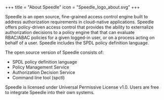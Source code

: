 +++
title = "About Speedle"
icon = "Speedle_logo_about.svg"
+++

Speedle is an open source, fine-grained access control engine built to address authorization requirements in cloud-native applications. Speedle offers policy-driven access control that provides the ability to externalize authorization decisions to a policy engine that that can evaluate RBAC/ABAC policies for a given logged-in user, or on a process acting on behalf of a user. Speedle includes the SPDL policy definition language.

The open source version of Speedle consists of:

- SPDL policy definition language
- Policy Management Service
- Authorization Decision Service
- Command line tool (spctl)

Speedle is licensed under Universal Permissive License v1.0. Users are free to integrate Speedle into their own systems.
